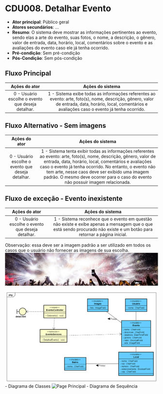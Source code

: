 # CDU008. Detalhar Evento

- **Ator principal**: Público geral
- **Atores secundários**: ...	 
- **Resumo**: O sistema deve mostrar as informações pertinentes ao evento, sendo elas a arte do evento, suas fotos, o nome, a descrição, o gênero, valor de entrada, data, horário, local, comentários sobre o evento e as avaliações do evento caso ele já tenha ocorrido. 
- **Pré-condição**: Sem pré-condição
- **Pós-Condição**: Sem pós-condição

## Fluxo Principal
| Ações do ator | Ações do sistema |
| :-----------------: | :-----------------: | 
| 0 - Usuário escolhe o evento que deseja detalhar. | 1 - Sistema exibe todas as informações referentes ao evento: arte, foto(s), nome, descrição, gênero, valor de entrada, data, horário, local, comentários e avaliações caso o evento já tenha ocorrido. |

## Fluxo Alternativo - Sem imagens
| Ações do ator | Ações do sistema |
| :-----------------: | :-----------------: | 
| 0 - Usuário escolhe o evento que deseja detalhar. | 1 - Sistema tenta exibir todas as informações referentes ao evento: arte, foto(s), nome, descrição, gênero, valor de entrada, data, horário, local, comentários e avaliações caso o evento já tenha ocorrido. No entanto, o evento não tem arte, nesse caos deve ser exibido uma imagem padrão. O mesmo deve ocorrer para o caso do evento não possuir imagem relacionada. |

## Fluxo de exceção - Evento inexistente
| Ações do ator | Ações do sistema |
| :-----------------: | :-----------------: | 
| 0 - Usuário escolhe o evento que deseja detalhar. | 1 - Sistema reconhece que o evento em questão não existe e exibe apenas a mensagem que o que está sendo procurado não existe e um botão para retornar a página inicial. |

Observação: essa deve ser a imagem padrão a ser utilizado em todos os casos que o usuário não fornecer as imagens de sua escolha. ![Page Principal](padrao.jpg)

![Page Principal](DiagramaDetalhes.png) - Diagrama de Classes
![Page Principal](Diagrama_de_Sequência_Detalhar_Evento.png) - Diagrama de Sequência